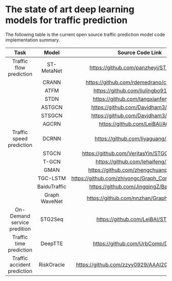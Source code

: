 # The state of art deep learning models for traffic prediction

The following table is the current open source traffic prediction model code implementation summary.

|            Task             |        Model        |                   Source Code Link                   |
| :-------------------------: | :-----------------: | :--------------------------------------------------: |
|   Traffic flow prediction   |     ST-MetaNet      |        https://github.com/panzheyi/ST-MetaNet        |
|                             |        CRANN        |     https://github.com/rdemedrano/crann_traffic      |
|                             |        ATFM         |         https://github.com/liulingbo918/ATFM         |
|                             |        STDN         |         https://github.com/tangxianfeng/STDN         |
|                             |       ASTGCN        |         https://github.com/Davidham3/ASTGCN          |
|                             |       STSGCN        |         https://github.com/Davidham3/STSGCN          |
|                             |        AGCRN        |           https://github.com/LeiBAI/AGCRN            |
|  Traffic speed prediction   |        DCRNN        |          https://github.com/liyaguang/DCRNN          |
|                             |        STGCN        |     https://github.com/VeritasYin/STGCN_IJCAI-18     |
|                             |        T-GCN        |          https://github.com/lehaifeng/T-GCN          |
|                             |        GMAN         |        https://github.com/zhengchuanpan/GMAN         |
|                             |      TGC-LSTM       | https://github.com/zhiyongc/Graph_Convolutional_LSTM |
|                             |    BaiduTraffic     |      https://github.com/JingqingZ/BaiduTraffic       |
|                             |    Graph WaveNet    |       https://github.com/nnzhan/Graph-WaveNet        |
| On-Demand service predition |       STG2Seq       |          https://github.com/LeiBAI/STG2Seq           |
|   Traffic time prediction   |       DeepTTE       |          https://github.com/UrbComp/DeepTTE          |
| Traffic accident prediction |     RiskOracle      |   https://github.com/zzyy0929/AAAI2020-RiskOracle    |



